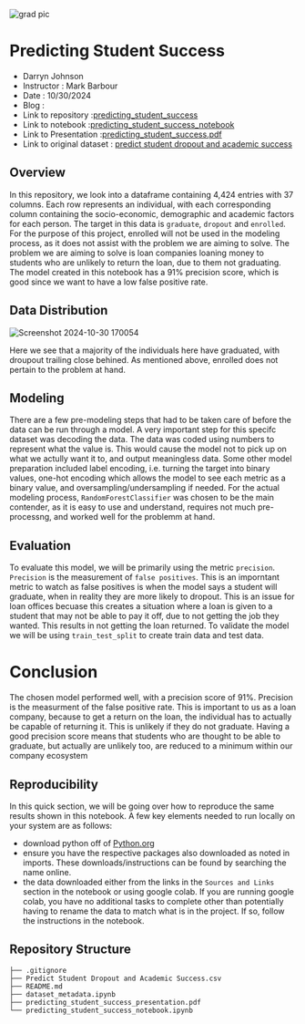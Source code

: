 ![grad pic](https://github.com/user-attachments/assets/0db9bf96-236b-4e58-af9d-6d95ce468881)

# Predicting Student Success

- Darryn Johnson
- Instructor : Mark Barbour
- Date : 10/30/2024
- Blog :
- Link to repository :[predicting_student_success](https://github.com/Djohnson1313/predicting_student_success)
- Link to notebook :[predicting_student_success_notebook](https://github.com/Djohnson1313/predicting_student_success/blob/main/predicting_student_success_notebook.ipynb)
- Link to Presentation :[predicting_student_success.pdf](https://github.com/Djohnson1313/predicting_student_success/blob/main/prediciting_student_success_presentation.pdf)
- Link to original dataset : [predict student dropout and academic success](https://www.kaggle.com/datasets/syedfaizanalii/predict-students-dropout-and-academic-success)

## Overview 

In this repository, we look into a dataframe containing 4,424 entries with 37 columns. Each row represents an individual, with each corresponding column containing the socio-economic, demographic and academic factors for each person. The target in this data is `graduate`, `dropout` and `enrolled`. For the purpose of this project, enrolled will not be used in the modeling process, as it does not assist with the problem we are aiming to solve. The problem we are aiming to solve is loan companies loaning money to students who are unlikely to return the loan, due to them not graduating. The model created in this notebook has a 91% precision score, which is good since we want to have a low false positive rate.

## Data Distribution 

![Screenshot 2024-10-30 170054](https://github.com/user-attachments/assets/ea76ff87-f5d2-45f0-ac3b-430f7773c32e)

Here we see that a majority of the individuals here have graduated, with droupout trailing close behined. As mentioned above, enrolled does not pertain to the problem at hand.

## Modeling 

There are a few pre-modeling steps that had to be taken care of before the data can be run through a model. A very important step for this specifc dataset was decoding the data. The data was coded using numbers to represent what the value is. This would cause the model not to pick up on what we actully want it to, and output meaningless data. Some other model preparation included label encoding, i.e. turning the target into binary values, one-hot encoding which allows the model to see each metric as a binary value, and oversampling/undersampling if needed. For the actual modeling process, `RandomForestClassifier`  was chosen to be the main contender, as it is easy to use and understand, requires not much pre-processng, and worked well for the problemm at hand.

## Evaluation

To evaluate this model, we will be primarily using the metric `precision`. `Precision` is the measurement of `false positives`. This is an imporntant metric to watch as false positives is when the model says a student will graduate, when in reality they are more likely to dropout. This is an issue for loan offices becuase this creates a situation where a loan is given to a student that may not be able to pay it off, due to not getting the job they wanted. This results in not getting the loan returned. To validate the model we will be using `train_test_split` to create train data and test data. 

# Conclusion 

The chosen model performed well, with a precision score of 91%. Precision is the measurment of the false positive rate. This is important to us as a loan company, because to get a return on the loan, the individual has to actually be capable of returning it. This is unlikely if they do not graduate. Having a good precision score means that students who are thought to be able to graduate, but actually are unlikely too, are reduced to a minimum within our company ecosystem

## Reproducibility
In this quick section, we will be going over how to reproduce the same results shown in this notebook. A few key elements needed to run locally on your system are as follows:

- download python off of [Python.org](https://www.python.org/downloads/)
- ensure you have the respective packages also downloaded as noted in imports. These downloads/instructions can be found by searching the name online.
- the data downloaded either from the links in the `Sources and Links` section in the notebook or using google colab.
If you are running google colab, you have no additional tasks to complete other than potentially having to rename the data to match what is in the project. If so, follow the instructions in the notebook.

## Repository Structure
```
├── .gitignore
├── Predict Student Dropout and Academic Success.csv
├── README.md
├── dataset_metadata.ipynb
├── predicting_student_success_presentation.pdf
└── predicting_student_success_notebook.ipynb
```
